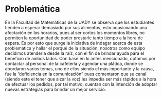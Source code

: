 # Problemática
En la Facultad de Matemáticas de la UADY se observa que los estudiantes tienden a esperar demasiado por sus alimentos, esto ocasionando una afectación en los horarios, pues al ser cortos los momentos libres, no permiten la oportunidad de poder prestarle tanto tiempo a la hora de espera. Es por esto que surge la iniciativa de indagar acerca de esta problemática y hallar el porqué de la situación, nosotros como equipo decidimos atenderla desde la raíz, con el fin de brindar ayuda para el beneficio de ambos lados. 
Con base en lo antes mencionado, optamos por contactar al personal de la cafetería y agendar una plática, donde se abordaron varios temas, uno de ellos siendo el más importante y la causa, fue la “deficiencia en la comunicación” pues comentaron que su canal (siendo este el tener que alzar la voz) les impedía ser más rápidos a la hora de efectuar los pedidos, por tal motivo, cuentan con la intención de adoptar nuevas estrategias para brindar un mejor servicio. 

